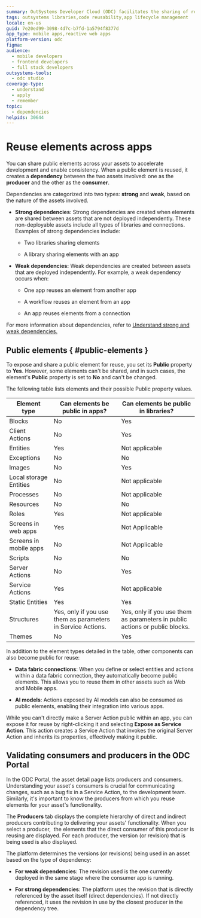 ```yaml
---
summary: OutSystems Developer Cloud (ODC) facilitates the sharing of reusable elements across applications, enhancing development efficiency and consistency.
tags: outsystems libraries,code reusability,app lifecycle management
locale: en-us
guid: 7e20ed99-3098-4d7c-b7fd-1a5794f8377d
app_type: mobile apps,reactive web apps
platform-version: odc
figma: 
audience:
  - mobile developers
  - frontend developers
  - full stack developers
outsystems-tools:
  - odc studio
coverage-type:
  - understand
  - apply
  - remember
topic:
  - dependencies
helpids: 30644
---
```


# Reuse elements across apps

You can share public elements across your assets to accelerate development and enable consistency. When a public element is reused, it creates a **dependency** between the two assets involved: one as the **producer** and the other as the **consumer**.

Dependencies are categorized into two types: **strong** and **weak**, based on the nature of the assets involved.

* **Strong dependencies**: Strong dependencies are created when elements are shared between assets that are not deployed independently. These non-deployable assets include all types of libraries and connections. Examples of strong dependencies include:

    * Two libraries sharing elements

    * A library sharing elements with an app

* **Weak dependencies:** Weak dependencies are created between assets that are deployed independently. For example, a weak dependency occurs when:

    * One app reuses an element from another app

    * A workflow reuses an element from an app

    * An app reuses elements from a connection

For more information about dependencies, refer to [Understand strong and weak dependencies.](../building-apps/reuse/intro.md)

## Public elements { #public-elements }

To expose and share a public element for reuse, you set its **Public** property to **Yes**. However, some elements can't be shared, and in such cases, the element's **Public** property is set to **No** and can't be changed.

The following table lists elements and their possible Public property values.

| Element type    | Can elements be public in apps? | Can elements be public in libraries? |
| --------------- | ------------------------------- | ------------------------------------ |
| Blocks                    | No                              | Yes                                  |
| Client Actions            | No                              | Yes                                  |
| Entities                  | Yes                             | Not applicable                       |
| Exceptions                | No                             | No                       |
| Images                    | No                              | Yes                                  |
| Local storage Entities    | No                              | Not applicable                       |
| Processes                 | No                              | Not applicable                       |
| Resources                 | No                              | No                                   |
| Roles                     | Yes                             | Not applicable                       |
| Screens in web apps       | Yes                             | Not Applicable                       |
| Screens in mobile apps    | No                             | Not Applicable                       |
| Scripts                   | No                              | No                                   |
| Server Actions            | No                              | Yes                                  |
| Service Actions           | Yes                             | Not applicable                       |
| Static Entities           | Yes                             | Yes                                  |
| Structures                | Yes, only if you use them as parameters in Service Actions. | Yes, only if you use them as parameters in public actions or public blocks. |
| Themes                    | No                              | Yes                                  |

In addition to the element types detailed in the table, other components can also become public for reuse:

* **Data fabric connections**: When you define or select entities and actions within a data fabric connection, they automatically become public elements. This allows you to reuse them in other assets such as Web and Mobile apps.

* **AI models**: Actions exposed by AI models can also be consumed as public elements, enabling their integration into various apps.

While you can't directly make a Server Action public within an app, you can expose it for reuse by right-clicking it and selecting **Expose as Service Action**. This action creates a Service Action that invokes the original Server Action and inherits its properties, effectively making it public.

## Validating consumers and producers in the ODC Portal

In the ODC Portal, the asset detail page lists producers and consumers. Understanding your asset's consumers is crucial for communicating changes, such as a bug fix in a Service Action, to the development team. Similarly, it's important to know the producers from which you reuse elements for your asset's functionality.

The **Producers** tab displays the complete hierarchy of direct and indirect producers contributing to delivering your assets' functionality. When you select a producer,  the elements that the direct consumer of this producer is reusing are displayed. For each producer, the version (or revision) that is being used is also displayed.

The platform determines the versions (or revisions) being used in an asset based on the type of dependency:

* **For weak dependencies**: The revision used is the one currently deployed in the same stage where the consumer app is running.

* **For strong dependencies**: The platform uses the revision that is directly referenced by the asset itself (direct dependencies). If not directly referenced, it uses the revision in use by the closest producer in the dependency tree.

